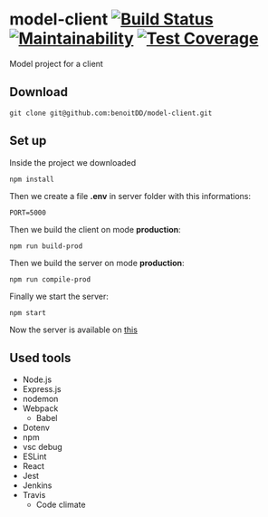 # model-client [![Build Status](https://travis-ci.org/benoitDD/model-client.svg?branch=master)](https://travis-ci.org/benoitDD/model-client) [![Maintainability](https://api.codeclimate.com/v1/badges/dafaa385819d92eb0b5a/maintainability)](https://codeclimate.com/github/benoitDD/model-client/maintainability) [![Test Coverage](https://api.codeclimate.com/v1/badges/dafaa385819d92eb0b5a/test_coverage)](https://codeclimate.com/github/benoitDD/model-client/test_coverage)

Model project for a client

## Download

`git clone git@github.com:benoitDD/model-client.git`

## Set up

Inside the project we downloaded

`npm install`

Then we create a file **.env** in server folder with this informations:

```
PORT=5000
```

Then we build the client on mode **production**:

`npm run build-prod`

Then we build the server on mode **production**:

`npm run compile-prod`

Finally we start the server:

`npm start`

Now the server is available on [this](http://localhost:5000)

## Used tools

* Node.js
* Express.js
* nodemon
* Webpack
    * Babel
* Dotenv
* npm
* vsc debug
* ESLint
* React
* Jest
* Jenkins
* Travis
    * Code climate

